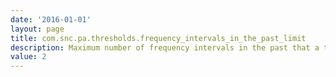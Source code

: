 ```yaml
---
date: '2016-01-01'
layout: page
title: com.snc.pa.thresholds.frequency_intervals_in_the_past_limit
description: Maximum number of frequency intervals in the past that a threshold check job will analyze 
value: 2
---
```

